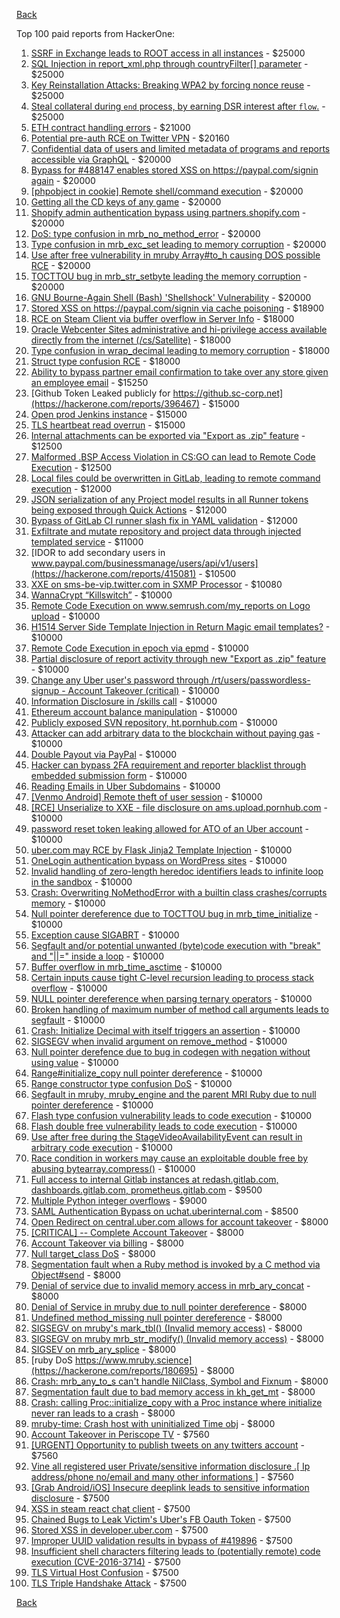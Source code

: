 [Back](../README.md)

Top 100 paid reports from HackerOne:

1. [SSRF in Exchange leads to ROOT access in all instances](https://hackerone.com/reports/341876) - $25000
2. [SQL Injection in report_xml.php through countryFilter[] parameter](https://hackerone.com/reports/383127) - $25000
3. [Key Reinstallation Attacks: Breaking WPA2 by forcing nonce reuse](https://hackerone.com/reports/286740) - $25000
4. [Steal collateral during `end` process, by earning DSR interest after `flow`.](https://hackerone.com/reports/672664) - $25000
5. [ETH contract handling errors](https://hackerone.com/reports/328526) - $21000
6. [Potential pre-auth RCE on Twitter VPN](https://hackerone.com/reports/591295) - $20160
7. [Confidential data of users and limited metadata of programs and reports accessible via GraphQL](https://hackerone.com/reports/489146) - $20000
8. [Bypass for #488147 enables stored XSS on https://paypal.com/signin again](https://hackerone.com/reports/510152) - $20000
9. [[phpobject in cookie] Remote shell/command execution](https://hackerone.com/reports/141956) - $20000
10. [Getting all the CD keys of any game](https://hackerone.com/reports/391217) - $20000
11. [Shopify admin authentication bypass using partners.shopify.com](https://hackerone.com/reports/270981) - $20000
12. [DoS: type confusion in mrb_no_method_error](https://hackerone.com/reports/181871) - $20000
13. [Type confusion in mrb_exc_set leading to memory corruption](https://hackerone.com/reports/185041) - $20000
14. [Use after free vulnerability in mruby Array#to_h causing DOS possible RCE](https://hackerone.com/reports/181321) - $20000
15. [TOCTTOU bug in mrb_str_setbyte leading the memory corruption](https://hackerone.com/reports/181893) - $20000
16. [GNU Bourne-Again Shell (Bash) 'Shellshock' Vulnerability](https://hackerone.com/reports/29839) - $20000
17. [Stored XSS on https://paypal.com/signin via cache poisoning](https://hackerone.com/reports/488147) - $18900
18. [RCE on Steam Client via buffer overflow in Server Info](https://hackerone.com/reports/470520) - $18000
19. [Oracle Webcenter Sites administrative and hi-privilege access available directly from the internet (/cs/Satellite)](https://hackerone.com/reports/170532) - $18000
20. [Type confusion in wrap_decimal leading to memory corruption](https://hackerone.com/reports/185051) - $18000
21. [Struct type confusion RCE](https://hackerone.com/reports/181879) - $18000
22. [Ability to bypass partner email confirmation to take over any store given an employee email](https://hackerone.com/reports/300305) - $15250
23. [Github Token Leaked publicly for https://github.sc-corp.net](https://hackerone.com/reports/396467) - $15000
24. [Open prod Jenkins instance](https://hackerone.com/reports/231460) - $15000
25. [TLS heartbeat read overrun](https://hackerone.com/reports/6626) - $15000
26. [Internal attachments can be exported via "Export as .zip" feature](https://hackerone.com/reports/186230) - $12500
27. [Malformed .BSP Access Violation in CS:GO can lead to Remote Code Execution](https://hackerone.com/reports/351014) - $12500
28. [Local files could be overwritten in GitLab, leading to remote command execution](https://hackerone.com/reports/587854) - $12000
29. [JSON serialization of any Project model results in all Runner tokens being exposed through Quick Actions](https://hackerone.com/reports/509924) - $12000
30. [Bypass of GitLab CI runner slash fix in YAML validation](https://hackerone.com/reports/409395) - $12000
31. [Exfiltrate and mutate repository and project data through injected templated service](https://hackerone.com/reports/446585) - $11000
32. [IDOR to add secondary users in www.paypal.com/businessmanage/users/api/v1/users](https://hackerone.com/reports/415081) - $10500
33. [XXE on sms-be-vip.twitter.com in SXMP Processor](https://hackerone.com/reports/248668) - $10080
34. [WannaCrypt “Killswitch”](https://hackerone.com/reports/228648) - $10000
35. [Remote Code Execution on www.semrush.com/my_reports on Logo upload](https://hackerone.com/reports/403417) - $10000
36. [H1514 Server Side Template Injection in Return Magic email templates?](https://hackerone.com/reports/423541) - $10000
37. [Remote Code Execution in epoch via epmd](https://hackerone.com/reports/450365) - $10000
38. [Partial disclosure of report activity through new "Export as .zip" feature](https://hackerone.com/reports/182358) - $10000
39. [Change any Uber user's password through /rt/users/passwordless-signup - Account Takeover (critical)](https://hackerone.com/reports/143717) - $10000
40. [Information Disclosure in /skills call](https://hackerone.com/reports/188719) - $10000
41. [Ethereum account balance manipulation](https://hackerone.com/reports/300748) - $10000
42. [Publicly exposed SVN repository, ht.pornhub.com](https://hackerone.com/reports/72243) - $10000
43. [Attacker can add arbitrary data to the blockchain without paying gas](https://hackerone.com/reports/396954) - $10000
44. [Double Payout via PayPal](https://hackerone.com/reports/307239) - $10000
45. [Hacker can bypass 2FA requirement and reporter blacklist through embedded submission form](https://hackerone.com/reports/418767) - $10000
46. [Reading Emails in Uber Subdomains](https://hackerone.com/reports/156536) - $10000
47. [[Venmo Android] Remote theft of user session](https://hackerone.com/reports/401940) - $10000
48. [[RCE] Unserialize to XXE - file disclosure on ams.upload.pornhub.com](https://hackerone.com/reports/142562) - $10000
49. [password reset token leaking allowed for ATO of an Uber account](https://hackerone.com/reports/173551) - $10000
50. [uber.com may RCE by Flask Jinja2 Template Injection](https://hackerone.com/reports/125980) - $10000
51. [OneLogin authentication bypass on WordPress sites](https://hackerone.com/reports/136169) - $10000
52. [Invalid handling of zero-length heredoc identifiers leads to infinite loop in the sandbox](https://hackerone.com/reports/187305) - $10000
53. [Crash: Overwriting NoMethodError with a builtin class crashes/corrupts memory](https://hackerone.com/reports/186723) - $10000
54. [Null pointer dereference due to TOCTTOU bug in mrb_time_initialize](https://hackerone.com/reports/182274) - $10000
55. [Exception cause SIGABRT](https://hackerone.com/reports/180977) - $10000
56. [Segfault and/or potential unwanted (byte)code execution with "break" and "||=" inside a loop](https://hackerone.com/reports/183356) - $10000
57. [Buffer overflow in mrb_time_asctime](https://hackerone.com/reports/188326) - $10000
58. [Certain inputs cause tight C-level recursion leading to process stack overflow](https://hackerone.com/reports/189633) - $10000
59. [NULL pointer dereference when parsing ternary operators](https://hackerone.com/reports/181677) - $10000
60. [Broken handling of maximum number of method call arguments leads to segfault](https://hackerone.com/reports/182484) - $10000
61. [Crash: Initialize Decimal with itself triggers an assertion](https://hackerone.com/reports/185775) - $10000
62. [SIGSEGV when invalid argument on remove_method](https://hackerone.com/reports/181874) - $10000
63. [Null pointer derefence due to bug in codegen with negation without using value](https://hackerone.com/reports/187536) - $10000
64. [Range#initialize_copy null pointer dereference](https://hackerone.com/reports/181685) - $10000
65. [Range constructor type confusion DoS](https://hackerone.com/reports/181910) - $10000
66. [Segfault in mruby, mruby_engine and the parent MRI Ruby due to null pointer dereference](https://hackerone.com/reports/181828) - $10000
67. [Flash type confusion vulnerability leads to code execution](https://hackerone.com/reports/2106) - $10000
68. [Flash double free vulnerability leads to code execution](https://hackerone.com/reports/2170) - $10000
69. [Use after free during the StageVideoAvailabilityEvent can result in arbitrary code execution](https://hackerone.com/reports/47232) - $10000
70. [Race condition in workers may cause an exploitable double free by abusing bytearray.compress()](https://hackerone.com/reports/47227) - $10000
71. [Full access to internal Gitlab instances at redash.gitlab.com, dashboards.gitlab.com, prometheus.gitlab.com](https://hackerone.com/reports/498964) - $9500
72. [Multiple Python integer overflows](https://hackerone.com/reports/55017) - $9000
73. [SAML Authentication Bypass on uchat.uberinternal.com](https://hackerone.com/reports/223014) - $8500
74. [Open Redirect on central.uber.com allows for account takeover](https://hackerone.com/reports/206591) - $8000
75. [[CRITICAL] -- Complete Account Takeover](https://hackerone.com/reports/136885) - $8000
76. [Account Takeover via billing](https://hackerone.com/reports/394329) - $8000
77. [Null target_class DoS](https://hackerone.com/reports/183405) - $8000
78. [Segmentation fault when a Ruby method is invoked by a C method via Object#send](https://hackerone.com/reports/183425) - $8000
79. [Denial of service due to invalid memory access in mrb_ary_concat](https://hackerone.com/reports/184712) - $8000
80. [Denial of Service in mruby due to null pointer dereference](https://hackerone.com/reports/181232) - $8000
81. [Undefined method_missing null pointer dereference](https://hackerone.com/reports/181695) - $8000
82. [SIGSEGV on mruby's mark_tbl() (Invalid memory access)](https://hackerone.com/reports/183239) - $8000
83. [SIGSEGV on mruby mrb_str_modify() (Invalid memory access)](https://hackerone.com/reports/183231) - $8000
84. [SIGSEV on mrb_ary_splice](https://hackerone.com/reports/182027) - $8000
85. [ruby DoS https://www.mruby.science](https://hackerone.com/reports/180695) - $8000
86. [Crash: mrb_any_to_s can't handle NilClass, Symbol and Fixnum](https://hackerone.com/reports/185794) - $8000
87. [Segmentation fault due to bad memory access in kh_get_mt](https://hackerone.com/reports/188313) - $8000
88. [Crash: calling Proc::initialize_copy with a Proc instance where initialize never ran leads to a crash](https://hackerone.com/reports/184857) - $8000
89. [mruby-time: Crash host with uninitialized Time obj](https://hackerone.com/reports/184661) - $8000
90. [Account Takeover in Periscope TV](https://hackerone.com/reports/317476) - $7560
91. [[URGENT] Opportunity to publish tweets on any twitters account](https://hackerone.com/reports/208978) - $7560
92. [Vine all registered user Private/sensitive information disclosure .[ Ip address/phone no/email and many other informations ]](https://hackerone.com/reports/202823) - $7560
93. [[Grab Android/iOS] Insecure deeplink leads to sensitive information disclosure](https://hackerone.com/reports/401793) - $7500
94. [XSS in steam react chat client](https://hackerone.com/reports/409850) - $7500
95. [Chained Bugs to Leak Victim's Uber's FB Oauth Token](https://hackerone.com/reports/202781) - $7500
96. [Stored XSS in developer.uber.com](https://hackerone.com/reports/131450) - $7500
97. [Improper UUID validation results in bypass of #419896](https://hackerone.com/reports/423073) - $7500
98. [Insufficient shell characters filtering leads to (potentially remote) code execution (CVE-2016-3714)](https://hackerone.com/reports/143966) - $7500
99. [TLS Virtual Host Confusion](https://hackerone.com/reports/501) - $7500
100. [TLS Triple Handshake Attack](https://hackerone.com/reports/7277) - $7500


[Back](../README.md)